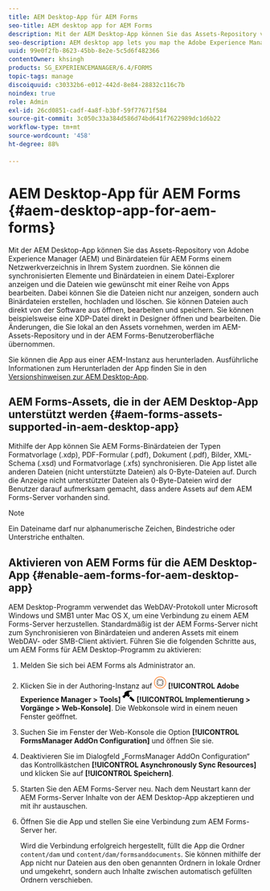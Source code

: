 ```yaml
---
title: AEM Desktop-App für AEM Forms
seo-title: AEM desktop app for AEM Forms
description: Mit der AEM Desktop-App können Sie das Assets-Repository von Adobe Experience Manager (AEM) und Binärdateien für AEM Forms einem Netzwerkverzeichnis in Ihrem System zuordnen. Erfahren Sie mehr über die in AEM Desktop-Programm unterstützten Assets und darüber, wie Sie AEM Forms für AEM Desktop-Programm aktivieren.
seo-description: AEM desktop app lets you map the Adobe Experience Manager (AEM) Assets repository and AEM Forms binary files to a network directory on your system. Learn more about the assets supported in AEM desktop app and how to enable AEM Forms for AEM desktop app.
uuid: 99e0f2fb-8623-45bb-8e2e-5c5d6f482366
contentOwner: khsingh
products: SG_EXPERIENCEMANAGER/6.4/FORMS
topic-tags: manage
discoiquuid: c30332b6-e012-442d-8e84-28832c116c7b
noindex: true
role: Admin
exl-id: 26cd0851-cadf-4a8f-b3bf-59f77671f584
source-git-commit: 3c050c33a384d586d74bd641f7622989dc1d6b22
workflow-type: tm+mt
source-wordcount: '458'
ht-degree: 88%

---
```


# AEM Desktop-App für AEM Forms {#aem-desktop-app-for-aem-forms}

Mit der AEM Desktop-App können Sie das Assets-Repository von Adobe Experience Manager (AEM) und Binärdateien für AEM Forms einem Netzwerkverzeichnis in Ihrem System zuordnen. Sie können die synchronisierten Elemente und Binärdateien in einem Datei-Explorer anzeigen und die Dateien wie gewünscht mit einer Reihe von Apps bearbeiten. Dabei können Sie die Dateien nicht nur anzeigen, sondern auch Binärdateien erstellen, hochladen und löschen. Sie können Dateien auch direkt von der Software aus öffnen, bearbeiten und speichern. Sie können beispielsweise eine XDP-Datei direkt in Designer öffnen und bearbeiten. Die Änderungen, die Sie lokal an den Assets vornehmen, werden im AEM-Assets-Repository und in der AEM Forms-Benutzeroberfläche übernommen.

Sie können die App aus einer AEM-Instanz aus herunterladen. Ausführliche Informationen zum Herunterladen der App finden Sie in den [Versionshinweisen zur AEM Desktop-App](https://helpx.adobe.com/de/experience-manager/desktop-app/release-notes.html).

## AEM Forms-Assets, die in der AEM Desktop-App unterstützt werden {#aem-forms-assets-supported-in-aem-desktop-app}

Mithilfe der App können Sie AEM Forms-Binärdateien der Typen Formatvorlage (.xdp), PDF-Formular (.pdf), Dokument (.pdf), Bilder, XML-Schema (.xsd) und Formatvorlage (.xfs) synchronisieren. Die App listet alle anderen Dateien (nicht unterstützte Dateien) als 0-Byte-Dateien auf. Durch die Anzeige nicht unterstützter Dateien als 0-Byte-Dateien wird der Benutzer darauf aufmerksam gemacht, dass andere Assets auf dem AEM Forms-Server vorhanden sind.

>[!NOTE]
>
>Ein Dateiname darf nur alphanumerische Zeichen, Bindestriche oder Unterstriche enthalten.

## Aktivieren von AEM Forms für die AEM Desktop-App {#enable-aem-forms-for-aem-desktop-app}

AEM Desktop-Programm verwendet das WebDAV-Protokoll unter Microsoft Windows und SMB1 unter Mac OS X, um eine Verbindung zu einem AEM Forms-Server herzustellen. Standardmäßig ist der AEM Forms-Server nicht zum Synchronisieren von Binärdateien und anderen Assets mit einem WebDAV- oder SMB-Client aktiviert. Führen Sie die folgenden Schritte aus, um AEM Forms für AEM Desktop-Programm zu aktivieren:

1. Melden Sie sich bei AEM Forms als Administrator an.
1. Klicken Sie in der Authoring-Instanz auf ![adobeexperiencemanager](assets/adobeexperiencemanager.png) **[!UICONTROL Adobe Experience Manager > Tools]** ![Hammer](assets/hammer.png) **[!UICONTROL Implementierung > Vorgänge > Web-Konsole]**. Die Webkonsole wird in einem neuen Fenster geöffnet.
1. Suchen Sie im Fenster der Web-Konsole die Option **[!UICONTROL FormsManager AddOn Configuration]** und öffnen Sie sie.
1. Deaktivieren Sie im Dialogfeld „FormsManager AddOn Configuration“ das Kontrollkästchen **[!UICONTROL Asynchronously Sync Resources]** und klicken Sie auf **[!UICONTROL Speichern]**.
1. Starten Sie den AEM Forms-Server neu. Nach dem Neustart kann der AEM Forms-Server Inhalte von der AEM Desktop-App akzeptieren und mit ihr austauschen.
1. Öffnen Sie die App und stellen Sie eine Verbindung zum AEM Forms-Server her.

   Wird die Verbindung erfolgreich hergestellt, füllt die App die Ordner `content/dam` und `content/dam/formsanddocuments`. Sie können mithilfe der App nicht nur Dateien aus den oben genannten Ordnern in lokale Ordner und umgekehrt, sondern auch Inhalte zwischen automatisch gefüllten Ordnern verschieben.

